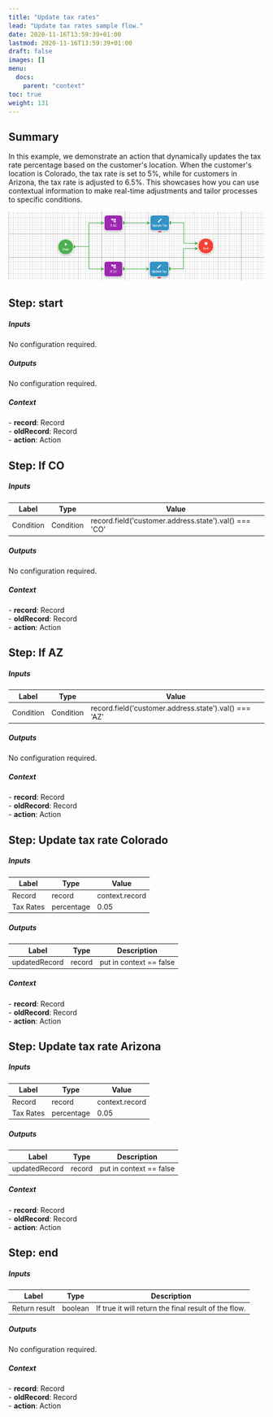 ```yaml
---
title: "Update tax rates"
lead: "Update tax rates sample flow."
date: 2020-11-16T13:59:39+01:00
lastmod: 2020-11-16T13:59:39+01:00
draft: false
images: []
menu:
  docs:
    parent: "context"
toc: true
weight: 131
---
```


## **Summary**

In this example, we demonstrate an action that dynamically updates the tax rate percentage based on the customer's location. When the customer's location is Colorado, the tax rate is set to 5%, while for customers in Arizona, the tax rate is adjusted to 6.5%. This showcases how you can use contextual information to make real-time adjustments and tailor processes to specific conditions.

![Update tax rates](images/vendor/flows/updateTaxRate_sample.png)

## **Step: start**

##### Inputs

No configuration required.

##### Outputs

No configuration required.

##### Context

<div class="contextExamples"> 
  - <b>record</b>: Record <br>
  - <b>oldRecord</b>: Record <br>
  - <b>action</b>: Action
</div>

## **Step: If CO**

##### Inputs

Label|Type|Value
---|---|---
Condition|Condition|record.field('customer.address.state').val() === 'CO'

##### Outputs

No configuration required.

##### Context

<div class="contextExamples"> 
  - <b>record</b>: Record <br>
  - <b>oldRecord</b>: Record <br>
  - <b>action</b>: Action 
</div>

## **Step: If AZ**

##### Inputs

Label|Type|Value
---|---|---
Condition|Condition|record.field('customer.address.state').val() === 'AZ'

##### Outputs

No configuration required.

##### Context

<div class="contextExamples"> 
  - <b>record</b>: Record <br>
  - <b>oldRecord</b>: Record <br>
  - <b>action</b>: Action 
</div>

## **Step: Update tax rate Colorado**

##### Inputs

Label|Type|Value
---|---|---
Record|record|context.record
Tax Rates|percentage|0.05

##### Outputs

Label|Type|Description
---|---|---
updatedRecord|record|put in context == false

##### Context

<div class="contextExamples"> 
  - <b>record</b>: Record <br>
  - <b>oldRecord</b>: Record <br>
  - <b>action</b>: Action 
</div>

## **Step: Update tax rate Arizona**

##### Inputs

Label|Type|Value
---|---|---
Record|record|context.record
Tax Rates|percentage|0.05

##### Outputs

Label|Type|Description
---|---|---
updatedRecord|record|put in context == false

##### Context

<div class="contextExamples"> 
  - <b>record</b>: Record <br>
  - <b>oldRecord</b>: Record <br>
  - <b>action</b>: Action 
</div>

## **Step: end**

##### Inputs

Label|Type|Description
---|---|---
Return result|boolean|If true it will return the final result of the flow.

##### Outputs

No configuration required.

##### Context

<div class="contextExamples"> 
  - <b>record</b>: Record <br>
  - <b>oldRecord</b>: Record <br>
  - <b>action</b>: Action 
</div>